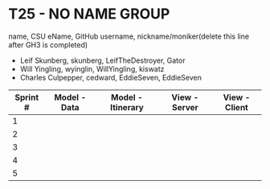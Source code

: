 # T25 - NO NAME GROUP

name, CSU eName, GitHub username, nickname/moniker(delete this line after GH3 is completed)
* Leif Skunberg, skunberg, LeifTheDestroyer, Gator
* Will Yingling, wyinglin, WillYingling, kiswatz
* Charles Culpepper, cedward, EddieSeven, EddieSeven


Sprint # | Model - Data | Model - Itinerary | View - Server | View - Client
------------ | ------------- | ------------- | ------------- | -------------
1 |  |  |  |  
2 |  |  |  |  
3 |  |  |  |  
4 |  |  |  |  
5 |  |  |  |  

